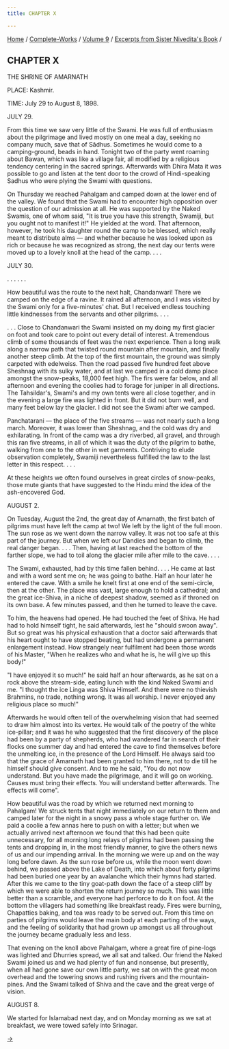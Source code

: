 ```yaml
---
title: CHAPTER X

---
```



[Home](../../../index.htm) / [Complete-Works](../../complete_works.htm)
/ [Volume 9](../volume_9_contents.htm) / [Excerpts from Sister
Nivedita's Book](excerpts_from_sister_niveditas_book_contents.htm) /



## CHAPTER X

THE SHRINE OF AMARNATH

PLACE: Kashmir.

TIME: July 29 to August 8, 1898.

JULY 29.

From this time we saw very little of the Swami. He was full of
enthusiasm about the pilgrimage and lived mostly on one meal a day,
seeking no company much, save that of Sâdhus. Sometimes he would come to
a camping-ground, beads in hand. Tonight two of the party went roaming
about Bawan, which was like a village fair, all modified by a religious
tendency centering in the sacred springs. Afterwards with Dhira Mata it
was possible to go and listen at the tent door to the crowd of
Hindi-speaking Sadhus who were plying the Swami with questions.

On Thursday we reached Pahalgam and camped down at the lower end of the
valley. We found that the Swami had to encounter high opposition over
the question of our admission at all. He was supported by the Naked
Swamis, one of whom said, "It is true you have this strength, Swamiji,
but you ought not to manifest it!" He yielded at the word. That
afternoon, however, he took his daughter round the camp to be blessed,
which really meant to distribute alms — and whether because he was
looked upon as rich or because he was recognized as strong, the next day
our tents were moved up to a lovely knoll at the head of the camp. . . .

JULY 30.

. . . . . .

How beautiful was the route to the next halt, Chandanwari! There we
camped on the edge of a ravine. It rained all afternoon, and I was
visited by the Swami only for a five-minutes' chat. But I received
endless touching little kindnesses from the servants and other pilgrims.
. . .

. . . Close to Chandanwari the Swami insisted on my doing my first
glacier on foot and took care to point out every detail of interest. A
tremendous climb of some thousands of feet was the next experience. Then
a long walk along a narrow path that twisted round mountain after
mountain, and finally another steep climb. At the top of the first
mountain, the ground was simply carpeted with edelweiss. Then the road
passed five hundred feet above Sheshnag with its sulky water, and at
last we camped in a cold damp place amongst the snow-peaks, 18,000 feet
high. The firs were far below, and all afternoon and evening the coolies
had to forage for juniper in all directions. The Tahsildar's, Swami's
and my own tents were all close together, and in the evening a large
fire was lighted in front. But it did not burn well, and many feet below
lay the glacier. I did not see the Swami after we camped.

Panchatarani — the place of the five streams — was not nearly such a
long march. Moreover, it was lower than Sheshnag, and the cold was dry
and exhilarating. In front of the camp was a dry riverbed, all gravel,
and through this ran five streams, in all of which it was the duty of
the pilgrim to bathe, walking from one to the other in wet garments.
Contriving to elude observation completely, Swamiji nevertheless
fulfilled the law to the last letter in this respect. . . .

At these heights we often found ourselves in great circles of
snow-peaks, those mute giants that have suggested to the Hindu mind the
idea of the ash-encovered God.

AUGUST 2.

On Tuesday, August the 2nd, the great day of Amarnath, the first batch
of pilgrims must have left the camp at two! We left by the light of the
full moon. The sun rose as we went down the narrow valley. It was not
too safe at this part of the journey. But when we left our Dandies and
began to climb, the real danger began. . . . Then, having at last
reached the bottom of the farther slope, we had to toil along the
glacier mile after mile to the cave. . . .

The Swami, exhausted, had by this time fallen behind. . . . He came at
last and with a word sent me on; he was going to bathe. Half an hour
later he entered the cave. With a smile he knelt first at one end of the
semi-circle, then at the other. The place was vast, large enough to hold
a cathedral; and the great ice-Shiva, in a niche of deepest shadow,
seemed as if throned on its own base. A few minutes passed, and then he
turned to leave the cave.

To him, the heavens had opened. He had touched the feet of Shiva. He had
had to hold himself tight, he said afterwards, lest he "should swoon
away". But so great was his physical exhaustion that a doctor said
afterwards that his heart ought to have stopped beating, but had
undergone a permanent enlargement instead. How strangely near fulfilment
had been those words of his Master, "When he realizes who and what he
is, he will give up this body!"

"I have enjoyed it so much!" he said half an hour afterwards, as he sat
on a rock above the stream-side, eating lunch with the kind Naked Swami
and me. "I thought the ice Linga was Shiva Himself. And there were no
thievish Brahmins, no trade, nothing wrong. It was all worship. I never
enjoyed any religious place so much!"

Afterwards he would often tell of the overwhelming vision that had
seemed to draw him almost into its vertex. He would talk of the poetry
of the white ice-pillar; and it was he who suggested that the first
discovery of the place had been by a party of shepherds, who had
wandered far in search of their flocks one summer day and had entered
the cave to find themselves before the unmelting ice, in the presence of
the Lord Himself. He always said too that the grace of Amarnath had been
granted to him there, not to die till he himself should give consent.
And to me he said, "You do not now understand. But you have made the
pilgrimage, and it will go on working. Causes must bring their effects.
You will understand better afterwards. The effects will come".

How beautiful was the road by which we returned next morning to
Pahalgam! We struck tents that night immediately on our return to them
and camped later for the night in a snowy pass a whole stage further on.
We paid a coolie a few annas here to push on with a letter; but when we
actually arrived next afternoon we found that this had been quite
unnecessary, for all morning long relays of pilgrims had been passing
the tents and dropping in, in the most friendly manner, to give the
others news of us and our impending arrival. In the morning we were up
and on the way long before dawn. As the sun rose before us, while the
moon went down behind, we passed above the Lake of Death, into which
about forty pilgrims had been buried one year by an avalanche which
their hymns had started. After this we came to the tiny goat-path down
the face of a steep cliff by which we were able to shorten the return
journey so much. This was little better than a scramble, and everyone
had perforce to do it on foot. At the bottom the villagers had something
like breakfast ready. Fires were burning, Chapatties baking, and tea was
ready to be served out. From this time on parties of pilgrims would
leave the main body at each parting of the ways, and the feeling of
solidarity that had grown up amongst us all throughout the journey
became gradually less and less.

That evening on the knoll above Pahalgam, where a great fire of
pine-logs was lighted and Dhurries spread, we all sat and talked. Our
friend the Naked Swami joined us and we had plenty of fun and nonsense,
but presently, when all had gone save our own little party, we sat on
with the great moon overhead and the towering snows and rushing rivers
and the mountain-pines. And the Swami talked of Shiva and the cave and
the great verge of vision.

AUGUST 8.

We started for Islamabad next day, and on Monday morning as we sat at
breakfast, we were towed safely into Srinagar.

[→](chapter_xi.htm)


